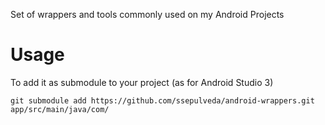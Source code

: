 Set of wrappers and tools commonly used on my Android Projects

# Usage
To add it as submodule to your project (as for Android Studio 3)
```
git submodule add https://github.com/ssepulveda/android-wrappers.git app/src/main/java/com/
```